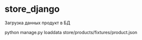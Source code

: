 # store_django
Загрузка данных продукт в БД

python manage.py loaddata store/products/fixtures/product.json
